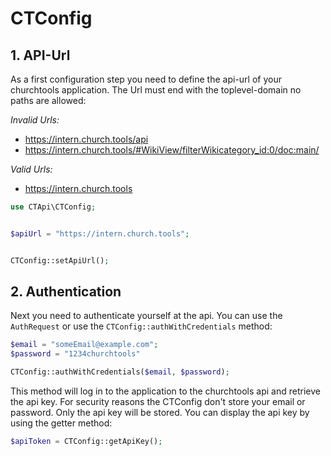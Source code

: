 # CTConfig

## 1. API-Url
As a first configuration step you need to define the api-url of your churchtools application. The Url must end with the toplevel-domain no paths are allowed:

*Invalid Urls:* 
* https://intern.church.tools/api
* https://intern.church.tools/#WikiView/filterWikicategory_id:0/doc:main/

*Valid Urls:*
* https://intern.church.tools

```php
use CTApi\CTConfig;


$apiUrl = "https://intern.church.tools";


CTConfig::setApiUrl();
```

## 2. Authentication
Next you need to authenticate yourself at the api. You can use the `AuthRequest` or use the `CTConfig::authWithCredentials` method:
```php
$email = "someEmail@example.com";
$password = "1234churchtools"

CTConfig::authWithCredentials($email, $password);
```

This method will log in to the application to the churchtools api and retrieve the api key. For security reasons the CTConfig don't store your email or password. Only the api key will be stored. You can display the api key by using the getter method:

```php
$apiToken = CTConfig::getApiKey();
```